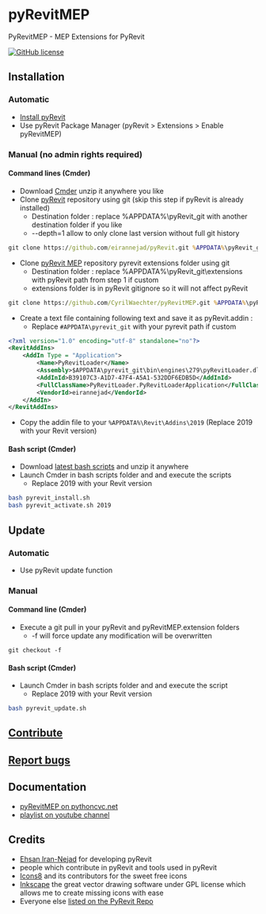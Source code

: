 # pyRevitMEP
PyRevitMEP - MEP Extensions for PyRevit

[![GitHub license](https://img.shields.io/badge/License-GPL3-brightgreen.svg)](https://github.com/Nahouhak/pyRevitMEP/blob/master/LICENSE)

## Installation
### Automatic
* [Install pyRevit](https://github.com/eirannejad/pyRevit/)
* Use pyRevit Package Manager (pyRevit > Extensions > Enable pyRevitMEP)
### Manual (no admin rights required)
#### Command lines (Cmder)
* Download [Cmder](https://github.com/cmderdev/cmder/releases/latest/download/cmder.zip) unzip it anywhere you like
* Clone [pyRevit](https://github.com/eirannejad/pyRevit/) repository using git (skip this step if pyRevit is already installed)
    * Destination folder : replace %APPDATA%\pyRevit_git with another destination folder if you like
    * --depth=1 allow to only clone last version without full git history
```cmd
git clone https://github.com/eirannejad/pyRevit.git %APPDATA%\pyRevit_git --depth=1
```
* Clone [pyRevit MEP](https://github.com/CyrilWaechter/pyRevitMEP) repository pyrevit extensions folder using git
    * Destination folder : replace %APPDATA%\pyRevit_git\extensions with pyRevit path from step 1 if custom
    * extensions folder is in pyRevit gitignore so it will not affect pyRevit
```cmd
git clone https://github.com/CyrilWaechter/pyRevitMEP.git %APPDATA%\pyRevit_git\extensions\pyRevitMEP.extension --depth=1
```
* Create a text file containing following text and save it as pyRevit.addin :
    * Replace `#APPDATA\pyrevit_git` with your pyrevit path if custom
```xml
<?xml version="1.0" encoding="utf-8" standalone="no"?>
<RevitAddIns>
    <AddIn Type = "Application">
        <Name>PyRevitLoader</Name>
        <Assembly>$APPDATA\pyrevit_git\bin\engines\279\pyRevitLoader.dll</Assembly>
        <AddInId>B39107C3-A1D7-47F4-A5A1-532DDF6EDB5D</AddInId>
        <FullClassName>PyRevitLoader.PyRevitLoaderApplication</FullClassName>
        <VendorId>eirannejad</VendorId>
    </AddIn>
</RevitAddIns>
```
* Copy the addin file to your `%APPDATA%\Revit\Addins\2019` (Replace 2019 with your Revit version)
#### Bash script (Cmder)
* Download [latest bash scripts](https://github.com/CyrilWaechter/pyRevitMEP/releases/latest/download/bash.zip) and unzip it anywhere
* Launch Cmder in bash scripts folder and and execute the scripts
    * Replace 2019 with your Revit version
```bash
bash pyrevit_install.sh
bash pyrevit_activate.sh 2019
```

## Update
### Automatic
* Use pyRevit update function
### Manual
#### Command  line (Cmder)
* Execute a git pull in your pyRevit and pyRevitMEP.extension folders
    * -f will force update any modification will be overwritten
```git
git checkout -f
```
#### Bash script (Cmder)

* Launch Cmder in bash scripts folder and and execute the script
    * Replace 2019 with your Revit version
```bash
bash pyrevit_update.sh
```

## [Contribute](https://github.com/CyrilWaechter/pyRevitMEP/blob/master/CONTRIBUTING.md)

## [Report bugs](https://github.com/CyrilWaechter/pyRevitMEP/issues)

## Documentation
* [pyRevitMEP on pythoncvc.net](http://pythoncvc.net/?page_id=123)
* [playlist on youtube channel](https://www.youtube.com/channel/UCIsRFoaVQNSl_RlGAZE2mVg/playlists)

## Credits
* [Ehsan Iran-Nejad](https://github.com/eirannejad) for developing pyRevit
* people which contribute in pyRevit and tools used in pyRevit
* [Icons8](https://icons8.com/) and its contributors for the sweet free icons
* [Inkscape](https://inkscape.org) the great vector drawing software under GPL license which allows me to create missing icons with ease
* Everyone else  [listed on the PyRevit Repo](https://github.com/eirannejad/pyRevit/blob/master/README.md#credits)
